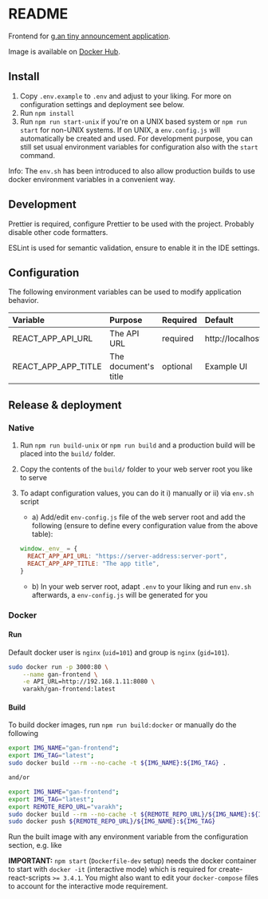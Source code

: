 # README

Frontend for [g.an tiny announcement application](https://github.com/v4rakh/gan).

Image is available on [Docker Hub](https://hub.docker.com/r/varakh/gan-frontend).

## Install

1. Copy `.env.example` to `.env` and adjust to your liking. For more on configuration settings and deployment see below.
2. Run `npm install`
3. Run `npm run start-unix` if you're on a UNIX based system or `npm run start` for non-UNIX systems. If on UNIX, a 
   `env.config.js` will automatically be created and used. For development purpose, you can still set usual environment 
   variables for configuration also with the `start` command.

Info: The `env.sh` has been introduced to also allow production builds to use docker environment variables in a
convenient way.

## Development

Prettier is required, configure Prettier to be used with the project. Probably disable other code formatters.

ESLint is used for semantic validation, ensure to enable it in the IDE settings.

## Configuration

The following environment variables can be used to modify application behavior.

| Variable             | Purpose               | Required      | Default                           |
|:---------------------|:----------------------|:--------------|:----------------------------------|
| REACT_APP_API_URL    | The API URL           | required      | http://localhost:8080             |
| REACT_APP_APP_TITLE  | The document's title  | optional      | Example UI                        |

## Release & deployment

### Native

1. Run `npm run build-unix` or `npm run build` and a production build will be placed into the `build/` folder.
2. Copy the contents of the `build/` folder to your web server root you like to serve
3. To adapt configuration values, you can do it i) manually or ii) via `env.sh` script
    * a) Add/edit `env-config.js` file of the web server root and add the following (ensure to define every configuration value from the above table):
    
    ```js
    window._env_ = {
      REACT_APP_API_URL: "https://server-address:server-port",
      REACT_APP_APP_TITLE: "The app title",
    }
    ```
   
   * b) In your web server root, adapt `.env` to your liking and run `env.sh` afterwards, a `env-config.js` will be generated for you
   
### Docker

#### Run

Default docker user is `nginx` (`uid=101`) and group is `nginx` (`gid=101`).

```sh
sudo docker run -p 3000:80 \
    --name gan-frontend \
    -e API_URL=http://192.168.1.11:8080 \
    varakh/gan-frontend:latest
```

#### Build

To build docker images, run `npm run build:docker` or manually do the following

```sh
export IMG_NAME="gan-frontend";
export IMG_TAG="latest";
sudo docker build --rm --no-cache -t ${IMG_NAME}:${IMG_TAG} .

and/or

export IMG_NAME="gan-frontend";
export IMG_TAG="latest";
export REMOTE_REPO_URL="varakh";
sudo docker build --rm --no-cache -t ${REMOTE_REPO_URL}/${IMG_NAME}:${IMG_TAG} .
sudo docker push ${REMOTE_REPO_URL}/${IMG_NAME}:${IMG_TAG}
```

Run the built image with any environment variable from the configuration section, e.g. like

**IMPORTANT:** `npm start` (`Dockerfile-dev` setup) needs the docker container to start with `docker -it` (interactive mode) 
which is required for create-react-scripts `>= 3.4.1`. You might also want to edit your `docker-compose` files to 
account for the interactive mode requirement.

